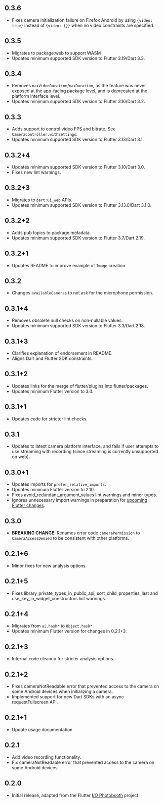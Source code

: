 ## 0.3.6

* Fixes camera initialization failure on Firefox Android by using `{video: true}` instead of `{video: {}}` when no video constraints are specified.

## 0.3.5

* Migrates to package:web to support WASM
* Updates minimum supported SDK version to Flutter 3.19/Dart 3.3.

## 0.3.4

* Removes `maxVideoDuration`/`maxDuration`, as the feature was never exposed at
  the app-facing package level, and is deprecated at the platform interface
  level.
* Updates minimum supported SDK version to Flutter 3.16/Dart 3.2.

## 0.3.3

* Adds support to control video FPS and bitrate. See `CameraController.withSettings`.
* Updates minimum supported SDK version to Flutter 3.13/Dart 3.1.

## 0.3.2+4

* Updates minimum supported SDK version to Flutter 3.10/Dart 3.0.
* Fixes new lint warnings.

## 0.3.2+3

* Migrates to `dart:ui_web` APIs.
* Updates minimum supported SDK version to Flutter 3.13.0/Dart 3.1.0.

## 0.3.2+2

* Adds pub topics to package metadata.
* Updates minimum supported SDK version to Flutter 3.7/Dart 2.19.

## 0.3.2+1

* Updates README to improve example of `Image` creation.

## 0.3.2

* Changes `availableCameras` to not ask for the microphone permission.

## 0.3.1+4

* Removes obsolete null checks on non-nullable values.
* Updates minimum supported SDK version to Flutter 3.3/Dart 2.18.

## 0.3.1+3

* Clarifies explanation of endorsement in README.
* Aligns Dart and Flutter SDK constraints.

## 0.3.1+2

* Updates links for the merge of flutter/plugins into flutter/packages.
* Updates minimum Flutter version to 3.0.

## 0.3.1+1

* Updates code for stricter lint checks.

## 0.3.1

* Updates to latest camera platform interface, and fails if user attempts to use streaming with recording (since streaming is currently unsupported on web).

## 0.3.0+1

* Updates imports for `prefer_relative_imports`.
* Updates minimum Flutter version to 2.10.
* Fixes avoid_redundant_argument_values lint warnings and minor typos.
* Ignores unnecessary import warnings in preparation for [upcoming Flutter changes](https://github.com/flutter/flutter/pull/106316).

## 0.3.0

* **BREAKING CHANGE**: Renames error code `cameraPermission` to `CameraAccessDenied` to be consistent with other platforms.

## 0.2.1+6

* Minor fixes for new analysis options.

## 0.2.1+5

* Fixes library_private_types_in_public_api, sort_child_properties_last and use_key_in_widget_constructors
  lint warnings.

## 0.2.1+4

* Migrates from `ui.hash*` to `Object.hash*`.
* Updates minimum Flutter version for changes in 0.2.1+3.

## 0.2.1+3

* Internal code cleanup for stricter analysis options.

## 0.2.1+2

* Fixes cameraNotReadable error that prevented access to the camera on some Android devices when initializing a camera.
* Implemented support for new Dart SDKs with an async requestFullscreen API.

## 0.2.1+1

* Update usage documentation.

## 0.2.1

* Add video recording functionality.
* Fix cameraNotReadable error that prevented access to the camera on some Android devices.

## 0.2.0

* Initial release, adapted from the Flutter [I/O Photobooth](https://photobooth.flutter.dev/) project.
